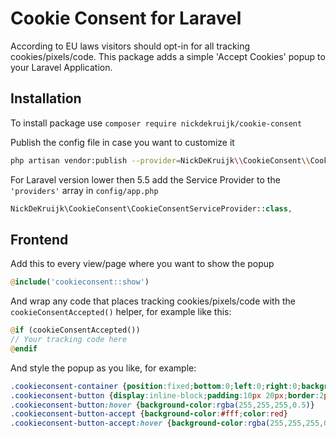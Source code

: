 # Cookie Consent for Laravel
According to EU laws visitors should opt-in for all tracking cookies/pixels/code. This package adds a simple 'Accept Cookies' popup to your Laravel Application.

## Installation
To install package use
`composer require nickdekruijk/cookie-consent`

Publish the config file in case you want to customize it
```bash
php artisan vendor:publish --provider=NickDeKruijk\\CookieConsent\\CookieConsentServiceProvider
```

For Laravel version lower then 5.5 add the Service Provider to the `'providers'` array in `config/app.php`
```php
NickDeKruijk\CookieConsent\CookieConsentServiceProvider::class,
```

## Frontend
Add this to every view/page where you want to show the popup
```php
@include('cookieconsent::show')
```
And wrap any code that places tracking cookies/pixels/code with the `cookieConsentAccepted()` helper, for example like this:
```php
@if (cookieConsentAccepted())
// Your tracking code here
@endif
```
And style the popup as you like, for example:
```css
.cookieconsent-container {position:fixed;bottom:0;left:0;right:0;background-color:red;text-align:center;padding:50px;z-index:9999;color:#fff}
.cookieconsent-button {display:inline-block;padding:10px 20px;border:2px solid #fff;border-radius:5px;text-decoration:none;color:inherit;margin:10px}
.cookieconsent-button:hover {background-color:rgba(255,255,255,0.5)}
.cookieconsent-button-accept {background-color:#fff;color:red}
.cookieconsent-button-accept:hover {background-color:rgba(255,255,255,0.8)}
```
